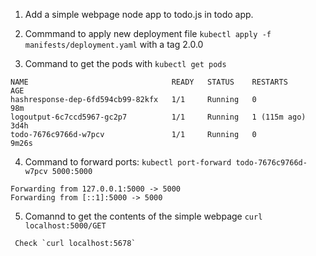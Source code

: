 
1. Add a simple webpage node app to todo.js in todo app.

2. Commmand to apply new deployment file `kubectl apply -f manifests/deployment.yaml` with a tag 2.0.0

3. Command to get the pods with `kubectl get pods`

```
NAME                                READY   STATUS    RESTARTS       AGE
hashresponse-dep-6fd594cb99-82kfx   1/1     Running   0              98m
logoutput-6c7ccd5967-gc2p7          1/1     Running   1 (115m ago)   3d4h
todo-7676c9766d-w7pcv               1/1     Running   0              9m26s
```

4. Command to forward ports: `kubectl port-forward todo-7676c9766d-w7pcv 5000:5000`
```
Forwarding from 127.0.0.1:5000 -> 5000
Forwarding from [::1]:5000 -> 5000

```
5.  Comannd to get the contents of the simple webpage `curl localhost:5000/GET`
```
 Check `curl localhost:5678`
 ```
